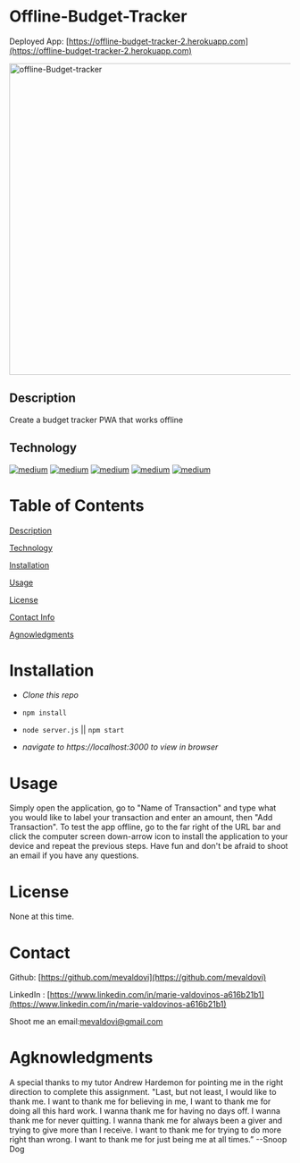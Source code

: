 # Offline-Budget-Tracker
Deployed App: [https://offline-budget-tracker-2.herokuapp.com](https://offline-budget-tracker-2.herokuapp.com)

<img width="557" alt="offline-Budget-tracker" src="https://user-images.githubusercontent.com/83307023/135520086-ff54de2c-acdc-4f90-b873-cbdfecdb8545.PNG">


## Description 

Create a budget tracker PWA that works offline

## Technology
[<img alt="medium" src="https://img.shields.io/badge/HTML5-E34F26?style=for-the-badge&logo=html5&logoColor=white" />](https://developer.mozilla.org/en-US/docs/Web/HTML)
[<img alt="medium" src="https://img.shields.io/badge/CSS3-1572B6?style=for-the-badge&logo=css3&logoColor=white" />](https://developer.mozilla.org/en-US/docs/Web/CSS)
[<img alt="medium" src="https://img.shields.io/badge/JavaScript-323330?style=for-the-badge&logo=javascript&logoColor=F7DF1E" />](https://developer.mozilla.org/en-US/docs/Web/JavaScript)
[<img alt="medium" src="https://img.shields.io/badge/MongoDB-4EA94B?style=for-the-badge&logo=mongodb&logoColor=white" />](https://www.mongodb.com/docs)
[<img alt="medium" src="https://img.shields.io/badge/Heroku-430098?style=for-the-badge&logo=heroku&logoColor=white" />](https://devcenter.heroku.com/categories/reference)


# Table of Contents
[Description](https://github.com/mevaldovi/Offline-Budget-Tracker#Description)

[Technology](https://github.com/mevaldovi/Offline-Budget-Tracker#Technology)

[Installation](https://github.com/mevaldovi/Offline-Budget-Tracker#Installation)


[Usage](https://github.com/mevaldovi/Offline-Budget-Tracker#Usage)


[License](https://github.com/mevaldovi/Offline-Budget-Tracker#License)


[Contact Info](https://github.com/mevaldovi/Offline-Budget-Tracker#Contact)


[Agnowledgments](https://github.com/mevaldovi/Offline-Budget-Tracker#Agknowledgments)

# Installation

- _Clone this repo_

- `npm install`

- `node server.js` || `npm start`

- _navigate to https://localhost:3000 to view in browser_

# Usage
Simply open the application, go to "Name of Transaction" and type what you would like to label your transaction and enter an amount, then "Add Transaction". 
To test the app offline, go to the far right of the URL bar and click the computer screen down-arrow icon to install the application to your device and repeat the previous steps. Have fun and don't be afraid to shoot an email if you have any questions.
# License
None at this time.
# Contact
Github: [https://github.com/mevaldovi](https://github.com/mevaldovi)

LinkedIn : [https://www.linkedin.com/in/marie-valdovinos-a616b21b1](https://www.linkedin.com/in/marie-valdovinos-a616b21b1)


Shoot me an email:[mevaldovi@gmail.com](mailto:mevaldovi@gmail.com)
# Agknowledgments
A special thanks to my tutor Andrew Hardemon for pointing me in the right direction to complete this assignment.
"Last, but not least, I would like to thank me. I want to thank me for believing in me, I want to thank me for doing all this hard work. I wanna thank me for having no days off. I wanna thank me for never quitting. I wanna thank me for always been a giver and trying to give more than I receive. I want to thank me for trying to do more right than wrong. I want to thank me for just being me at all times.” --Snoop Dog
